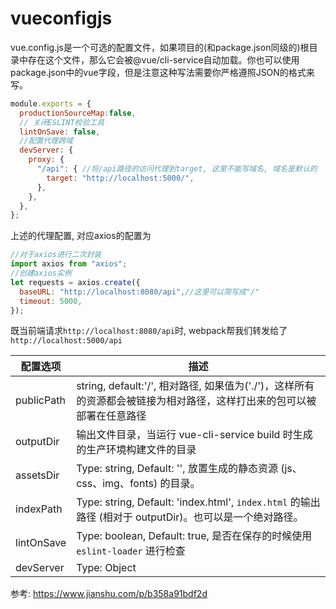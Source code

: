 # vueconfigjs



vue.config.js是一个可选的配置文件，如果项目的(和package.json同级的)根目录中存在这个文件，那么它会被@vue/cli-service自动加载。你也可以使用package.json中的vue字段，但是注意这种写法需要你严格遵照JSON的格式来写。

```js
module.exports = {
  productionSourceMap:false,
  // 关闭ESLINT校验工具
  lintOnSave: false,
  //配置代理跨域
  devServer: {
    proxy: {
      "/api": { //将/api路径的访问代理到target, 这里不能写域名, 域名是默认的
        target: "http://localhost:5000/",
      },
    },
  },
};
```

上述的代理配置, 对应axios的配置为
```js
//对于axios进行二次封装
import axios from "axios";
//创建axios实例
let requests = axios.create({
  baseURL: "http://localhost:8080/api",//这里可以简写成"/"
  timeout: 5000,
});
```
既当前端请求`http://localhost:8080/api`时, webpack帮我们转发给了`http://localhost:5000/api`
 

配置选项|描述
--|--
publicPath|string, default:'/', 相对路径, 如果值为('./')，这样所有的资源都会被链接为相对路径，这样打出来的包可以被部署在任意路径
outputDir|输出文件目录，当运行 vue-cli-service build 时生成的生产环境构建文件的目录
assetsDir|Type: string, Default: '', 放置生成的静态资源 (js、css、img、fonts) 的目录。
indexPath|Type: string, Default: 'index.html', `index.html` 的输出路径 (相对于 outputDir)。也可以是一个绝对路径。
lintOnSave|Type: boolean, Default: true, 是否在保存的时候使用 `eslint-loader` 进行检查
devServer|Type: Object

参考:
https://www.jianshu.com/p/b358a91bdf2d